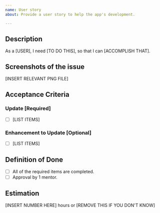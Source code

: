 ```yaml
---
name: User story
about: Provide a user story to help the app's development.

---
```


## Description
As a [USER],
I need [TO DO THIS],
so that I can [ACCOMPLISH THAT].

## Screenshots of the issue
[INSERT RELEVANT PNG FILE]

## Acceptance Criteria
### Update [Required]
- [ ] [LIST ITEMS]
### Enhancement to Update [Optional]
- [ ] [LIST ITEMS]

## Definition of Done
- [ ] All of the required items are completed.
- [ ] Approval by 1 mentor.

## Estimation
[INSERT NUMBER HERE] hours or [REMOVE THIS IF YOU DON'T KNOW]
